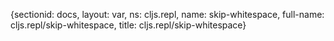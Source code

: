 {sectionid: docs, layout: var, ns: cljs.repl, name: skip-whitespace, full-name: cljs.repl/skip-whitespace,
  title: cljs.repl/skip-whitespace}
